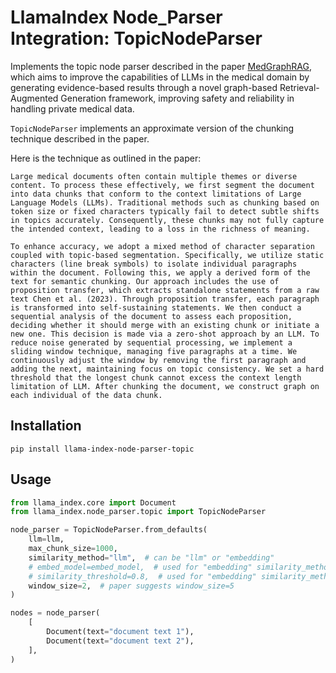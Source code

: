 # LlamaIndex Node_Parser Integration: TopicNodeParser

Implements the topic node parser described in the paper [MedGraphRAG](https://arxiv.org/html/2408.04187), which aims to improve the capabilities of LLMs in the medical domain by generating evidence-based results through a novel graph-based Retrieval-Augmented Generation framework, improving safety and reliability in handling private medical data.

`TopicNodeParser` implements an approximate version of the chunking technique described in the paper.

Here is the technique as outlined in the paper:

```
Large medical documents often contain multiple themes or diverse content. To process these effectively, we first segment the document into data chunks that conform to the context limitations of Large Language Models (LLMs). Traditional methods such as chunking based on token size or fixed characters typically fail to detect subtle shifts in topics accurately. Consequently, these chunks may not fully capture the intended context, leading to a loss in the richness of meaning.

To enhance accuracy, we adopt a mixed method of character separation coupled with topic-based segmentation. Specifically, we utilize static characters (line break symbols) to isolate individual paragraphs within the document. Following this, we apply a derived form of the text for semantic chunking. Our approach includes the use of proposition transfer, which extracts standalone statements from a raw text Chen et al. (2023). Through proposition transfer, each paragraph is transformed into self-sustaining statements. We then conduct a sequential analysis of the document to assess each proposition, deciding whether it should merge with an existing chunk or initiate a new one. This decision is made via a zero-shot approach by an LLM. To reduce noise generated by sequential processing, we implement a sliding window technique, managing five paragraphs at a time. We continuously adjust the window by removing the first paragraph and adding the next, maintaining focus on topic consistency. We set a hard threshold that the longest chunk cannot excess the context length limitation of LLM. After chunking the document, we construct graph on each individual of the data chunk.
```

## Installation

```
pip install llama-index-node-parser-topic
```

## Usage

```python
from llama_index.core import Document
from llama_index.node_parser.topic import TopicNodeParser

node_parser = TopicNodeParser.from_defaults(
    llm=llm,
    max_chunk_size=1000,
    similarity_method="llm",  # can be "llm" or "embedding"
    # embed_model=embed_model,  # used for "embedding" similarity_method
    # similarity_threshold=0.8,  # used for "embedding" similarity_method
    window_size=2,  # paper suggests window_size=5
)

nodes = node_parser(
    [
        Document(text="document text 1"),
        Document(text="document text 2"),
    ],
)
```
